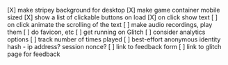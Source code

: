 [X] make stripey background for desktop
[X] make game container mobile sized
[X] show a list of clickable buttons on load
[X] on click show text
[ ] on click animate the scrolling of the text
[ ] make audio recordings, play them
[ ] do favicon, etc
[ ] get running on Glitch
[ ] consider analytics options
[ ] track number of times played
[ ] best-effort anonymous identity hash - ip address? session nonce?
[ ] link to feedback form
[ ] link to glitch page for feedback